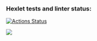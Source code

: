 ### Hexlet tests and linter status:
[![Actions Status](https://github.com/maksimowich/python-project-lvl1/workflows/hexlet-check/badge.svg)](https://github.com/maksimowich/python-project-lvl1/actions)

<a href="https://codeclimate.com/github/codeclimate/codeclimate/maintainability"><img src="https://api.codeclimate.com/v1/badges/a99a88d28ad37a79dbf6/maintainability" /></a>
